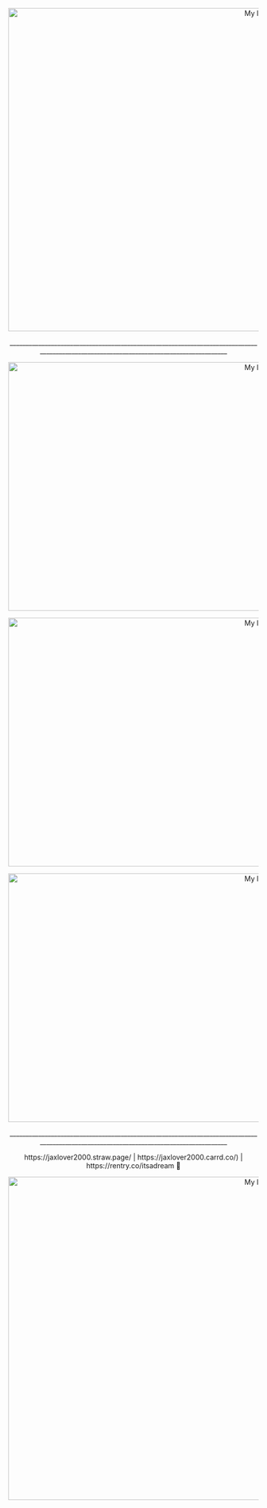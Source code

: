 <p align="center"> <img src="https://i.postimg.cc/FRHwWkCn/image.png" alt="My Image" width="1000" height="650"/>
<p align="center"> _________________________________________________________________________________________________________________________________________
<p align="center"> <img src="https://i.postimg.cc/bvSRzQVt/image.png" alt="My Image" width="1000" height="500"/>
<p align="center"> <img src="https://i.postimg.cc/Yqw28MwK/image.png" alt="My Image" width="1000" height="500"/>
<p align="center"> <img src="https://i.postimg.cc/HxQ4MTgW/image.png" alt="My Image" width="1000" height="500"/>
<p align="center"> _________________________________________________________________________________________________________________________________________
<p align="center"> https://jaxlover2000.straw.page/ | https://jaxlover2000.carrd.co/) | https://rentry.co/itsadream 🐇
<p align="center"> <img src="https://i.postimg.cc/4NJkmdgd/image.png" alt="My Image" width="1000" height="650"/>
